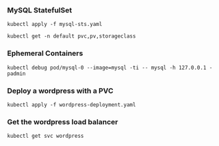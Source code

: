 
### MySQL StatefulSet

```
kubectl apply -f mysql-sts.yaml
```

```
kubectl get -n default pvc,pv,storageclass
```

### Ephemeral Containers

```
kubectl debug pod/mysql-0 --image=mysql -ti -- mysql -h 127.0.0.1 -padmin
```

### Deploy a wordpress with a PVC

```
kubectl apply -f wordpress-deployment.yaml
```

### Get the wordpress load balancer

```
kubectl get svc wordpress
```